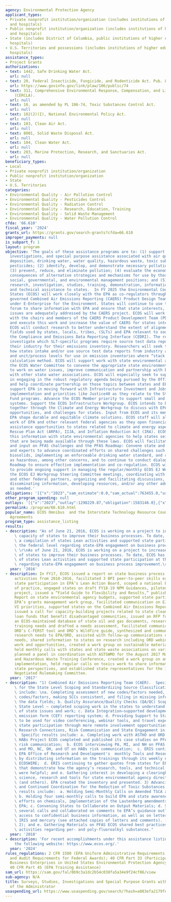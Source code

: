 ```yaml
---
agency: Environmental Protection Agency
applicant_types:
- Private nonprofit institution/organization (includes institutions of higher education
  and hospitals)
- Public nonprofit institution/organization (includes institutions of higher education
  and hospitals)
- State (includes District of Columbia, public institutions of higher education and
  hospitals)
- U.S. Territories and possessions (includes institutions of higher education and
  hospitals)
assistance_types:
- Project Grants
authorizations:
- text: 1442, Safe Drinking Water Act.
  url: null
- text: 20, Federal Insecticide, Fungicide, and Rodenticide Act. Pub. L. 106, 74.
  url: https://www.govinfo.gov/link/plaw/106/public/74
- text: 311, Comprehensive Environmental Response, Compensation, and Liability Act
    (CERCLA).
  url: null
- text: 10, as amended by PL 106-74, Toxic Substances Control Act.
  url: null
- text: 102(2)(I), National Environmental Policy Act.
  url: null
- text: 103, Clean Air Act.
  url: null
- text: 8001, Solid Waste Disposal Act.
  url: null
- text: 104, Clean Water Act.
  url: null
- text: 203, Marine Protection, Research, and Sanctuaries Act.
  url: null
beneficiary_types:
- Local
- Private nonprofit institution/organization
- Public nonprofit institution/organization
- State
- U.S. Territories
categories:
- Environmental Quality - Air Pollution Control
- Environmental Quality - Pesticides Control
- Environmental Quality - Radiation Control
- Environmental Quality - Research, Education, Training
- Environmental Quality - Solid Waste Management
- Environmental Quality - Water Pollution Control
cfda: '66.610'
fiscal_year: '2024'
grants_url: https://grants.gov/search-grants?cfda=66.610
improper_payments: null
is_subpart_f: 1
layout: program
objective: 'The goals of these assistance programs are to: (1) support surveys, studies,
  investigations, and special purpose assistance associated with air quality, acid
  deposition, drinking water, water quality, hazardous waste, toxic substances and/or
  pesticides; (2) identify, develop, and demonstrate necessary pollution control techniques;
  (3) prevent, reduce, and eliminate pollution; (4) evaluate the economic and social
  consequences of alternative strategies and mechanisms for use by those in economic,
  social, governmental, and environmental management positions; and (5) Support includes
  research, investigation, studies, training, demonstration, information dissemination,
  and technical assistance to states.  In FY 2025 the Environmental Council of the
  States (ECOS) will work closely with the EPA as co-regulators through the jointly
  governed Combined Air Emissions Reporting (CAERS) Product Design Team (PDT) established
  under E-Enterprise for the Environment. States will continue to use this existing
  forum to share information with EPA and ensure that state interests, needs, and
  issues are adequately addressed by the CAERS project. ECOS will work in close cooperation
  with the chairs and members of the CAERS Product Development Team (PDT) to plan
  and execute this work and increase the value of CAERS for states interested in onboarding.
  ECOS will conduct research to better understand the extent of alignment among data
  fields used by states, locals, tribes, (SLTs) and EPA relevant to source tests for
  the Compliance and Emissions Data Reporting Interface (CEDRI). The research will
  investigate which SLT-specific programs require source test data reporting from
  their industry for their emissions inventory. Researchers will seek to document
  how states intake and/or use source test data reports from industry at the facility
  and unit/process levels for use in emission inventories where “stack test” is the
  calculation method. ECOS will support work with state environmental agencies through
  the ECOS Water Committee to convene the appropriate state environmental leaders
  to work on water issues, improve communication and partnership with EPA, and coordinate
  with other state water associations. ECOS will especially seek to support states
  in engaging in the robust regulatory agenda being pursued by the Office of Water
  and help coordinate partnership on those topics between states and EPA. ECOS will
  support EPA in moving forward with Infrastructure Investment and Jobs Act (IIJA)
  implementation and priorities like Justice40 as they relate to the State Revolving
  Fund programs. Advance the ECOS Member priority to support small and disadvantaged
  systems. Support the ECOS Infrastructure Workgroup. ECOS intends to bring states
  together through the Climate and Energy Workgroup to discuss with EPA the implications,
  opportunities, and challenges for states. Input from ECOS and its members will help
  EPA shape durable and equitable climate solutions. ECOS staff will also track the
  work of EPA and other relevant federal agencies as they open financial and technical
  assistance opportunities to states related to climate and energy aspects of American
  Rescue Plan Act (ARPA), IIJA, and Inflation Reduction Act (IRA). ECOS will share
  this information with state environmental agencies to help states seize the opportunities
  that are being made available through these laws. ECOS will facilitate state engagement
  and input on PFAS challenges and the PFAS Roadmap: Convene state and EPA leaders
  and experts to advance coordinated efforts on shared challenges such as PFAS in
  biosolids, implementing an enforceable drinking water standard, and regulating PFAS
  as hazardous, among other concerns, and to continue to conduct dialogue on the PFAS
  Roadmap to ensure effective implementation and co-regulation. ECOS will continue
  to provide ongoing support in managing the regular/monthly ECOS EJ Workgroup and
  the ECOS EJ Workgroup Steering Committee meetings, coordinating with EPA leadership
  and other federal partners, organizing and facilitating discussions, compiling and
  disseminating information, developing resources, and/or any other additional actions
  as needed.'
obligations: '[{"x":"2023","sam_estimate":0.0,"sam_actual":763455.0,"usa_spending_actual":763455.0},{"x":"2024","sam_estimate":0.0,"sam_actual":777584.0,"usa_spending_actual":777584.0},{"x":"2025","sam_estimate":0.0,"sam_actual":707000.0,"usa_spending_actual":306657.0}]'
other_program_spending: null
outlays: '[{"x":"2023","outlay":1298229.87,"obligation":1583146.0},{"x":"2024","outlay":0.0,"obligation":0.0},{"x":"2025","outlay":0.0,"obligation":0.0}]'
permalink: /program/66.610.html
popular_name: ECOS Omnibus  and the Interstate Technology Resource Council Cooperative
  Agreements
program_type: assistance_listing
results:
- description: "As of June 21, 2016, ECOS is working on a project to increase the\
    \ capacity of states to improve their business processes. To date, ECOS has drafted\
    \ a compilation of states Lean activities and supported state participation at\
    \ the federal level regarding state-EPA engagement on business process improvement.\
    \ \r\nAs of June 21, 2016, ECOS is working on a project to increase the capacity\
    \ of states to improve their business processes. To date, ECOS has drafted a compilation\
    \ of states Lean activities and supported state participation at the federal level\
    \ regarding state-EPA engagement on business process improvement.\r\n\r\n\r\n"
  year: '2016'
- description: In FY17, ECOS issued a report on state business process improvement
    activities from 2010-2016, facilitated 3 BPI peer-to-peer skills exchanges, supported
    state participation in EPA’s Lean Action Board, scoped a national BPI community
    of practice, engaged states on draft FY18-19 NPM Guidances, piloted a Measures
    project, issued a “Field Guide to Flexibility and Results,” published a Green
    Report on state environmental agency budgets, supported state participation on
    EPA’s grants management work group, facilitated communication on EJ and Title
    VI priorities, supported states on the Combined Air Emissions Reporting Team,
    issued a call for capacity-building projects related to state clean water revolving
    loan funds that benefit disadvantaged communities, issued an RFP for support of
    an ECOS-maintained database of state oil and gas documents, researched enforcement
    training needs and drafted a needs assessment, facilitated communications on EAP
    ORD’s C-FERST tool and ORD’s Wildfire guide, synthesized and communicated states’
    research needs to EPA/ORD, assisted with follow-up communications on state research
    needs, shared information to states on research including ORD webinars and NAS
    work and opportunities, created a work group on sustainable materials management,
    held monthly calls with states and state waste associations on various SMM topics,
    planned a panel in coordination with ASTSWMO for the August 2017 Materials Management
    and Hazardous Waste Training Conference, created a work group on amended TSCA
    implementation, held regular calls on toxics work to share information and solicit
    state perspectives, and established state representatives for the Inorganics Byproduct
    Negotiated Rulemaking Committee.
  year: '2017'
- description: "1) Combined Air Emissions Reporting Team (CAER).  Specific results\
    \ for the State Level Scoping and Standardizing Source Classification Codes (SCCs)\
    \ include: \na. Completing assessment of new codes/factors needed, retiring old\
    \ codes/factors, making SCCs consistent, and filing in missing information in\
    \ the data fields; b. Quality Assurance/Quality Checks (QA/QC) Scoping at the\
    \ State Level – completed scoping work in the states to understand the full extent\
    \ of state issues and work; c. Data Integration–supported development of a common\
    \ emission form (CEF) reporting system; d. Providing Support to State Engagement–\
    \ to be used for video conferencing, webinar tools, and travel expenses to broaden\
    \ state participation through more remote involvement opportunities.  2) Environmental-Health\
    \ Research Connections, Risk Communication and State Engagement in EPA Research.\
    \  Specific results include: a. Completing work with ASTHO and ORD on PFAS and\
    \ HABs Project ECOS completed and published its case studies on PFAS and HABs\
    \ risk communication;  b. ECOS interviewing PA, MI, and NH on PFAS risk communication,\
    \ and MO, NC, OH, and UT on HABs risk communication;  c. ERIS continuing to support\
    \ EPA Office of Research and Development's  monthly Tools and Resources webinars\
    \ by distributing information on the trainings through its weekly newsletter,\
    \ ECOSWIRE;  d. ERIS continuing to gather quotes from states for EPA’s case studies\
    \ that demonstrate how the agency’s research, tools, and technical assistance\
    \ were helpful; and e. Gathering interest in developing a clearinghouse of EPA’s\
    \ science, research and tools for state environmental agency directors and staff\
    \ (and others). EPA created the inventory and presented. 3) Advancing TSCA Implementation\
    \ and Continued Coordination for the Reduction of Toxic Substances.  Specific\
    \ results include:  a. Holding Semi-Monthly Calls on Amended TSCA and Toxics;\
    \ b. Holding four semi-monthly calls to build EPA and state awareness of various\
    \ efforts on chemicals, implementation of the Lautenberg amendments to TSCA, and\
    \ EPA; c. Convening States to Collaborate on Output Materials; d. States holding\
    \ several calls and collaborated on comments to EPA’s guidance outlining state\
    \ access to confidential business information, as well as on letters regarding\
    \ IRIS and mercury (see attached copies of letters and comments). (Tasks 1 and\
    \ 2); and e. Gathering Materials on PFAS ECOS shared best practices and state\
    \ activities regarding per- and poly-fluoroalkyl substances."
  year: '2018'
- description: 'For recent accomplishments under this assistance listing, please visit
    the following website: https://www.ecos.org/.'
  year: '2024'
rules_regulations: 2 CFR 1500 (EPA Uniform Administrative Requirements, Cost Principles,
  and Audit Requirements for Federal Awards); 40 CFR Part 33 (Participation by Disadvantaged
  Business Enterprises in United States Environmental Protection Agency Programs);
  40 CFR Part 45 (EPA Training Assistance)
sam_url: https://sam.gov/fal/0b9c3a1dc2b54c038fa5a34e9f24cf86/view
sub-agency: N/A
title: Surveys, Studies, Investigations and Special Purpose Grants within the Office
  of the Administrator
usaspending_url: https://www.usaspending.gov/search/?hash=a083efa2179fe4b3ecc5442b0f49a8f6
---
```

